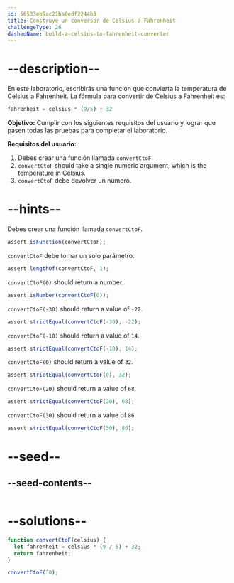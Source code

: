 ```yaml
---
id: 56533eb9ac21ba0edf2244b3
title: Construye un conversor de Celsius a Fahrenheit
challengeType: 26
dashedName: build-a-celsius-to-fahrenheit-converter
---
```


# --description--

En este laboratorio, escribirás una función que convierta la temperatura de Celsius a Fahrenheit. La fórmula para convertir de Celsius a Fahrenheit es:

```js
fahrenheit = celsius * (9/5) + 32
```

**Objetivo:** Cumplir con los siguientes requisitos del usuario y lograr que pasen todas las pruebas para completar el laboratorio.

**Requisitos del usuario:**

1. Debes crear una función llamada `convertCtoF`.
2. `convertCtoF` should take a single numeric argument, which is the temperature in Celsius.
3. `convertCtoF` debe devolver un número.

# --hints--

Debes crear una función llamada `convertCtoF`.

```js
assert.isFunction(convertCtoF);
```

`convertCtoF` debe tomar un solo parámetro.

```js
assert.lengthOf(convertCtoF, 1);
```

`convertCtoF(0)` should return a number.

```js
assert.isNumber(convertCtoF(0));
```

`convertCtoF(-30)` should return a value of `-22`.

```js
assert.strictEqual(convertCtoF(-30), -22);
```

`convertCtoF(-10)` should return a value of `14`.

```js
assert.strictEqual(convertCtoF(-10), 14);
```

`convertCtoF(0)` should return a value of `32`.

```js
assert.strictEqual(convertCtoF(0), 32);
```

`convertCtoF(20)` should return a value of `68`.

```js
assert.strictEqual(convertCtoF(20), 68);
```

`convertCtoF(30)` should return a value of `86`.

```js
assert.strictEqual(convertCtoF(30), 86);
```

# --seed--

## --seed-contents--

```js

```

# --solutions--

```js
function convertCtoF(celsius) {
  let fahrenheit = celsius * (9 / 5) + 32;
  return fahrenheit;
}

convertCtoF(30);
```
